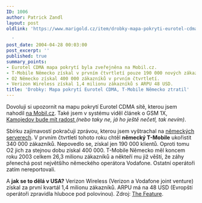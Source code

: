 ```yaml
---
ID: 1006
author: Patrick Zandl
layout: post
oldlink: 'https://www.marigold.cz/item/drobky-mapa-pokryti-eurotel-cdma-t-mobile-nemecko-ztratil

  '
post_date: 2004-04-28 00:03:00
post_excerpt: ''
published: true
summary_points:
- Eurotel CDMA mapa pokrytí byla zveřejněna na Mobil.cz.
- T-Mobile Německo získal v prvním čtvrtletí pouze 190 000 nových zákazníků.
- O2 Německo získal 400 000 zákazníků v prvním čtvrtletí.
- Verizon Wireless získal 1,4 milionu zákazníků s ARPU 48 USD.
title: 'Drobky: Mapa pokrytí Eurotel CDMA, T-Mobile Německo ztratil'
---
```


<p>
Dovoluji si upozornit na mapu pokrytí Eurotel CDMA sítě, kterou jsem nahodil <A href="http://mobil.idnes.cz/mobilni_komunikace/operatori/sluzby/sluzby_eurotel/cdma040428.html" target=_blank>na Mobil.cz</A>. Také jsem v systému viděl článek o GSM 1X, <A href="http://vucako.bloguje.cz/38775_item.php" target=_blank>Kamojedov bude mít radost </A><EM>(nebo taky ne, já ho ještě nečetl, tak nevím)</EM>.</p>

<p>
Sbírku zajímavostí pokračuji zprávou, kterou jsem vyštrachal na <A href="http://www.computerwoche.de/index.cfm?pageid=254&amp;type=detail&amp;artid=60111" target=_blank>německých serverech</A>. V prvním čtvrtletí tohoto roku chtěl <STRONG>německý T-Mobile</STRONG> ukořistit 340 000 zákazníků. Nepovedlo se, získal jen 190 000 klientů. Oproti tomu O2 jich za stejnou dobu získal 400 000. T-Mobile Německo měl koncem roku 2003 celkem 26,3 milionu zákazníků a někteří mu již věští, že záhy přenechá post největšího německého operátora Vodafone. Ostatní operátoři zatím nereportovali. </p>

<p>
A <STRONG>jak se to dělá v USA?</STRONG> Verizon Wireless (Verizon a Vodafone joint venture) získal za první kvartál 1,4 milionu zákazníků. ARPU má na 48 USD (Evropští operátoři zpravidla hluboce pod polovinou). Zdroj: <A href="http://www.thefeature.com/article?articleid=100568" target=_blank>The Feature</A>.</p>